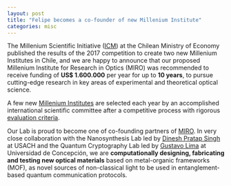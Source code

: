 ```yaml
---
layout: post
title: "Felipe becomes a co-founder of new Millenium Institute"
categories: misc
---
```


The Millenium Scientific Initiative ([ICM][ICM-site]) at the Chilean Ministry of Economy published the results of the 2017 competition to create two new Millenium Institutes in Chile, and we are happy to announce that our proposed Millenium Institute for Research in Optics (MIRO) was recommended to receive funding of **US$ 1.600.000** per year for up to **10 years**, to pursue cutting-edge research in key areas of experimental and theoretical optical science. 

A few new [Millenium Institutes][institutos-milenio] are selected each year by an accomplished international scientific committee after a competitive process with rigorous [evaluation criteria][criterios-milenio]. 

Our Lab is proud to become one of co-founding partners of [MIRO][miro-icm-site]. In very close collaboration with the Nanosynthesis Lab led by [Dinesh Pratap Singh][dinesh-scholar] at USACH and the Quantum Cryptography Lab led by [Gustavo Lima][gustavo-scholar] at Universidad de Concepción, we are **computationally designing, fabricating and testing new optical materials** based on metal-organic frameworks (MOF),  as novel sources of non-classical light to be used in entanglement-based quantum communication protocols.


[ICM-site]: http://www.iniciativamilenio.cl
[miro-icm-site]: http://www.iniciativamilenio.cl/en/miro-2/
[institutos-milenio]: http://www.iniciativamilenio.cl/en/millennium-institutes-and-nucleus/
[criterios-milenio]: http://www.iniciativamilenio.cl/en/what-are-they/
[dinesh-scholar]: https://scholar.google.cl/citations?user=j_0nksgAAAAJ&hl=en
[gustavo-scholar]: https://scholar.google.com/citations?user=aJHQ4PwAAAAJ